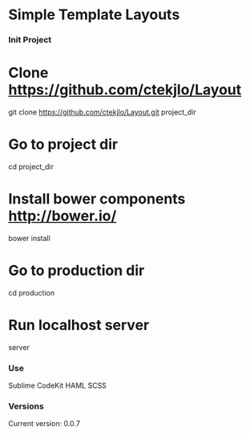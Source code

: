 Simple Template Layouts
====

### Init Project

  # Clone https://github.com/ctekjlo/Layout
  git clone https://github.com/ctekjlo/Layout.git project_dir

  # Go to project dir
  cd project_dir

  # Install bower components http://bower.io/
  bower install

  # Go to production dir
  cd production

  # Run localhost server
  server

### Use

  Sublime
  CodeKit
  HAML
  SCSS

### Versions

Current version: 0.0.7
